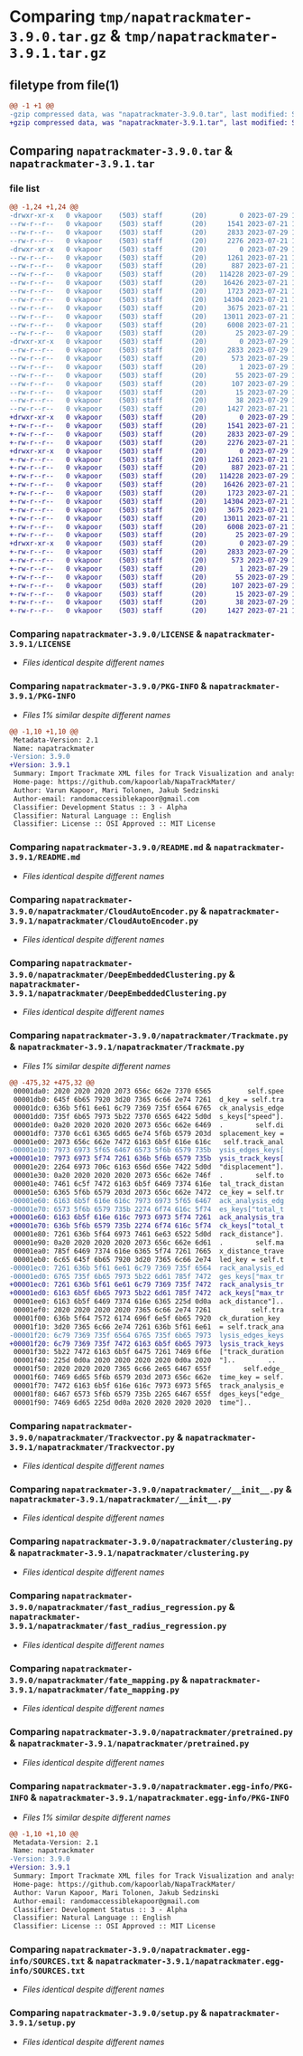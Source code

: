 # Comparing `tmp/napatrackmater-3.9.0.tar.gz` & `tmp/napatrackmater-3.9.1.tar.gz`

## filetype from file(1)

```diff
@@ -1 +1 @@
-gzip compressed data, was "napatrackmater-3.9.0.tar", last modified: Sat Jul 29 15:03:27 2023, max compression
+gzip compressed data, was "napatrackmater-3.9.1.tar", last modified: Sat Jul 29 15:22:41 2023, max compression
```

## Comparing `napatrackmater-3.9.0.tar` & `napatrackmater-3.9.1.tar`

### file list

```diff
@@ -1,24 +1,24 @@
-drwxr-xr-x   0 vkapoor    (503) staff       (20)        0 2023-07-29 15:03:27.454446 napatrackmater-3.9.0/
--rw-r--r--   0 vkapoor    (503) staff       (20)     1541 2023-07-21 10:29:04.000000 napatrackmater-3.9.0/LICENSE
--rw-r--r--   0 vkapoor    (503) staff       (20)     2833 2023-07-29 15:03:27.454108 napatrackmater-3.9.0/PKG-INFO
--rw-r--r--   0 vkapoor    (503) staff       (20)     2276 2023-07-21 10:29:04.000000 napatrackmater-3.9.0/README.md
-drwxr-xr-x   0 vkapoor    (503) staff       (20)        0 2023-07-29 15:03:27.452114 napatrackmater-3.9.0/napatrackmater/
--rw-r--r--   0 vkapoor    (503) staff       (20)     1261 2023-07-21 10:29:04.000000 napatrackmater-3.9.0/napatrackmater/CloudAutoEncoder.py
--rw-r--r--   0 vkapoor    (503) staff       (20)      887 2023-07-21 10:29:04.000000 napatrackmater-3.9.0/napatrackmater/DeepEmbeddedClustering.py
--rw-r--r--   0 vkapoor    (503) staff       (20)   114228 2023-07-29 15:02:11.000000 napatrackmater-3.9.0/napatrackmater/Trackmate.py
--rw-r--r--   0 vkapoor    (503) staff       (20)    16426 2023-07-21 10:29:04.000000 napatrackmater-3.9.0/napatrackmater/Trackvector.py
--rw-r--r--   0 vkapoor    (503) staff       (20)     1723 2023-07-21 10:29:04.000000 napatrackmater-3.9.0/napatrackmater/__init__.py
--rw-r--r--   0 vkapoor    (503) staff       (20)    14304 2023-07-21 10:29:04.000000 napatrackmater-3.9.0/napatrackmater/clustering.py
--rw-r--r--   0 vkapoor    (503) staff       (20)     3675 2023-07-21 10:29:04.000000 napatrackmater-3.9.0/napatrackmater/fast_radius_regression.py
--rw-r--r--   0 vkapoor    (503) staff       (20)    13011 2023-07-21 10:29:04.000000 napatrackmater-3.9.0/napatrackmater/fate_mapping.py
--rw-r--r--   0 vkapoor    (503) staff       (20)     6008 2023-07-21 10:29:04.000000 napatrackmater-3.9.0/napatrackmater/pretrained.py
--rw-r--r--   0 vkapoor    (503) staff       (20)       25 2023-07-29 15:02:18.000000 napatrackmater-3.9.0/napatrackmater/version.py
-drwxr-xr-x   0 vkapoor    (503) staff       (20)        0 2023-07-29 15:03:27.453537 napatrackmater-3.9.0/napatrackmater.egg-info/
--rw-r--r--   0 vkapoor    (503) staff       (20)     2833 2023-07-29 15:03:27.000000 napatrackmater-3.9.0/napatrackmater.egg-info/PKG-INFO
--rw-r--r--   0 vkapoor    (503) staff       (20)      573 2023-07-29 15:03:27.000000 napatrackmater-3.9.0/napatrackmater.egg-info/SOURCES.txt
--rw-r--r--   0 vkapoor    (503) staff       (20)        1 2023-07-29 15:03:27.000000 napatrackmater-3.9.0/napatrackmater.egg-info/dependency_links.txt
--rw-r--r--   0 vkapoor    (503) staff       (20)       55 2023-07-29 15:03:27.000000 napatrackmater-3.9.0/napatrackmater.egg-info/entry_points.txt
--rw-r--r--   0 vkapoor    (503) staff       (20)      107 2023-07-29 15:03:27.000000 napatrackmater-3.9.0/napatrackmater.egg-info/requires.txt
--rw-r--r--   0 vkapoor    (503) staff       (20)       15 2023-07-29 15:03:27.000000 napatrackmater-3.9.0/napatrackmater.egg-info/top_level.txt
--rw-r--r--   0 vkapoor    (503) staff       (20)       38 2023-07-29 15:03:27.454534 napatrackmater-3.9.0/setup.cfg
--rw-r--r--   0 vkapoor    (503) staff       (20)     1427 2023-07-21 10:29:04.000000 napatrackmater-3.9.0/setup.py
+drwxr-xr-x   0 vkapoor    (503) staff       (20)        0 2023-07-29 15:22:41.328906 napatrackmater-3.9.1/
+-rw-r--r--   0 vkapoor    (503) staff       (20)     1541 2023-07-21 10:29:04.000000 napatrackmater-3.9.1/LICENSE
+-rw-r--r--   0 vkapoor    (503) staff       (20)     2833 2023-07-29 15:22:41.328796 napatrackmater-3.9.1/PKG-INFO
+-rw-r--r--   0 vkapoor    (503) staff       (20)     2276 2023-07-21 10:29:04.000000 napatrackmater-3.9.1/README.md
+drwxr-xr-x   0 vkapoor    (503) staff       (20)        0 2023-07-29 15:22:41.327789 napatrackmater-3.9.1/napatrackmater/
+-rw-r--r--   0 vkapoor    (503) staff       (20)     1261 2023-07-21 10:29:04.000000 napatrackmater-3.9.1/napatrackmater/CloudAutoEncoder.py
+-rw-r--r--   0 vkapoor    (503) staff       (20)      887 2023-07-21 10:29:04.000000 napatrackmater-3.9.1/napatrackmater/DeepEmbeddedClustering.py
+-rw-r--r--   0 vkapoor    (503) staff       (20)   114228 2023-07-29 15:21:02.000000 napatrackmater-3.9.1/napatrackmater/Trackmate.py
+-rw-r--r--   0 vkapoor    (503) staff       (20)    16426 2023-07-21 10:29:04.000000 napatrackmater-3.9.1/napatrackmater/Trackvector.py
+-rw-r--r--   0 vkapoor    (503) staff       (20)     1723 2023-07-21 10:29:04.000000 napatrackmater-3.9.1/napatrackmater/__init__.py
+-rw-r--r--   0 vkapoor    (503) staff       (20)    14304 2023-07-21 10:29:04.000000 napatrackmater-3.9.1/napatrackmater/clustering.py
+-rw-r--r--   0 vkapoor    (503) staff       (20)     3675 2023-07-21 10:29:04.000000 napatrackmater-3.9.1/napatrackmater/fast_radius_regression.py
+-rw-r--r--   0 vkapoor    (503) staff       (20)    13011 2023-07-21 10:29:04.000000 napatrackmater-3.9.1/napatrackmater/fate_mapping.py
+-rw-r--r--   0 vkapoor    (503) staff       (20)     6008 2023-07-21 10:29:04.000000 napatrackmater-3.9.1/napatrackmater/pretrained.py
+-rw-r--r--   0 vkapoor    (503) staff       (20)       25 2023-07-29 15:21:08.000000 napatrackmater-3.9.1/napatrackmater/version.py
+drwxr-xr-x   0 vkapoor    (503) staff       (20)        0 2023-07-29 15:22:41.328634 napatrackmater-3.9.1/napatrackmater.egg-info/
+-rw-r--r--   0 vkapoor    (503) staff       (20)     2833 2023-07-29 15:22:41.000000 napatrackmater-3.9.1/napatrackmater.egg-info/PKG-INFO
+-rw-r--r--   0 vkapoor    (503) staff       (20)      573 2023-07-29 15:22:41.000000 napatrackmater-3.9.1/napatrackmater.egg-info/SOURCES.txt
+-rw-r--r--   0 vkapoor    (503) staff       (20)        1 2023-07-29 15:22:41.000000 napatrackmater-3.9.1/napatrackmater.egg-info/dependency_links.txt
+-rw-r--r--   0 vkapoor    (503) staff       (20)       55 2023-07-29 15:22:41.000000 napatrackmater-3.9.1/napatrackmater.egg-info/entry_points.txt
+-rw-r--r--   0 vkapoor    (503) staff       (20)      107 2023-07-29 15:22:41.000000 napatrackmater-3.9.1/napatrackmater.egg-info/requires.txt
+-rw-r--r--   0 vkapoor    (503) staff       (20)       15 2023-07-29 15:22:41.000000 napatrackmater-3.9.1/napatrackmater.egg-info/top_level.txt
+-rw-r--r--   0 vkapoor    (503) staff       (20)       38 2023-07-29 15:22:41.328939 napatrackmater-3.9.1/setup.cfg
+-rw-r--r--   0 vkapoor    (503) staff       (20)     1427 2023-07-21 10:29:04.000000 napatrackmater-3.9.1/setup.py
```

### Comparing `napatrackmater-3.9.0/LICENSE` & `napatrackmater-3.9.1/LICENSE`

 * *Files identical despite different names*

### Comparing `napatrackmater-3.9.0/PKG-INFO` & `napatrackmater-3.9.1/PKG-INFO`

 * *Files 1% similar despite different names*

```diff
@@ -1,10 +1,10 @@
 Metadata-Version: 2.1
 Name: napatrackmater
-Version: 3.9.0
+Version: 3.9.1
 Summary: Import Trackmate XML files for Track Visualization and analysis in Napari.
 Home-page: https://github.com/kapoorlab/NapaTrackMater/
 Author: Varun Kapoor, Mari Tolonen, Jakub Sedzinski
 Author-email: randomaccessiblekapoor@gmail.com
 Classifier: Development Status :: 3 - Alpha
 Classifier: Natural Language :: English
 Classifier: License :: OSI Approved :: MIT License
```

### Comparing `napatrackmater-3.9.0/README.md` & `napatrackmater-3.9.1/README.md`

 * *Files identical despite different names*

### Comparing `napatrackmater-3.9.0/napatrackmater/CloudAutoEncoder.py` & `napatrackmater-3.9.1/napatrackmater/CloudAutoEncoder.py`

 * *Files identical despite different names*

### Comparing `napatrackmater-3.9.0/napatrackmater/DeepEmbeddedClustering.py` & `napatrackmater-3.9.1/napatrackmater/DeepEmbeddedClustering.py`

 * *Files identical despite different names*

### Comparing `napatrackmater-3.9.0/napatrackmater/Trackmate.py` & `napatrackmater-3.9.1/napatrackmater/Trackmate.py`

 * *Files 1% similar despite different names*

```diff
@@ -475,32 +475,32 @@
 00001da0: 2020 2020 2020 2073 656c 662e 7370 6565         self.spee
 00001db0: 645f 6b65 7920 3d20 7365 6c66 2e74 7261  d_key = self.tra
 00001dc0: 636b 5f61 6e61 6c79 7369 735f 6564 6765  ck_analysis_edge
 00001dd0: 735f 6b65 7973 5b22 7370 6565 6422 5d0d  s_keys["speed"].
 00001de0: 0a20 2020 2020 2020 2073 656c 662e 6469  .        self.di
 00001df0: 7370 6c61 6365 6d65 6e74 5f6b 6579 203d  splacement_key =
 00001e00: 2073 656c 662e 7472 6163 6b5f 616e 616c   self.track_anal
-00001e10: 7973 6973 5f65 6467 6573 5f6b 6579 735b  ysis_edges_keys[
+00001e10: 7973 6973 5f74 7261 636b 5f6b 6579 735b  ysis_track_keys[
 00001e20: 2264 6973 706c 6163 656d 656e 7422 5d0d  "displacement"].
 00001e30: 0a20 2020 2020 2020 2073 656c 662e 746f  .        self.to
 00001e40: 7461 6c5f 7472 6163 6b5f 6469 7374 616e  tal_track_distan
 00001e50: 6365 5f6b 6579 203d 2073 656c 662e 7472  ce_key = self.tr
-00001e60: 6163 6b5f 616e 616c 7973 6973 5f65 6467  ack_analysis_edg
-00001e70: 6573 5f6b 6579 735b 2274 6f74 616c 5f74  es_keys["total_t
+00001e60: 6163 6b5f 616e 616c 7973 6973 5f74 7261  ack_analysis_tra
+00001e70: 636b 5f6b 6579 735b 2274 6f74 616c 5f74  ck_keys["total_t
 00001e80: 7261 636b 5f64 6973 7461 6e63 6522 5d0d  rack_distance"].
 00001e90: 0a20 2020 2020 2020 2073 656c 662e 6d61  .        self.ma
 00001ea0: 785f 6469 7374 616e 6365 5f74 7261 7665  x_distance_trave
 00001eb0: 6c65 645f 6b65 7920 3d20 7365 6c66 2e74  led_key = self.t
-00001ec0: 7261 636b 5f61 6e61 6c79 7369 735f 6564  rack_analysis_ed
-00001ed0: 6765 735f 6b65 7973 5b22 6d61 785f 7472  ges_keys["max_tr
+00001ec0: 7261 636b 5f61 6e61 6c79 7369 735f 7472  rack_analysis_tr
+00001ed0: 6163 6b5f 6b65 7973 5b22 6d61 785f 7472  ack_keys["max_tr
 00001ee0: 6163 6b5f 6469 7374 616e 6365 225d 0d0a  ack_distance"]..
 00001ef0: 2020 2020 2020 2020 7365 6c66 2e74 7261          self.tra
 00001f00: 636b 5f64 7572 6174 696f 6e5f 6b65 7920  ck_duration_key 
 00001f10: 3d20 7365 6c66 2e74 7261 636b 5f61 6e61  = self.track_ana
-00001f20: 6c79 7369 735f 6564 6765 735f 6b65 7973  lysis_edges_keys
+00001f20: 6c79 7369 735f 7472 6163 6b5f 6b65 7973  lysis_track_keys
 00001f30: 5b22 7472 6163 6b5f 6475 7261 7469 6f6e  ["track_duration
 00001f40: 225d 0d0a 2020 2020 2020 2020 0d0a 2020  "]..        ..  
 00001f50: 2020 2020 2020 7365 6c66 2e65 6467 655f        self.edge_
 00001f60: 7469 6d65 5f6b 6579 203d 2073 656c 662e  time_key = self.
 00001f70: 7472 6163 6b5f 616e 616c 7973 6973 5f65  track_analysis_e
 00001f80: 6467 6573 5f6b 6579 735b 2265 6467 655f  dges_keys["edge_
 00001f90: 7469 6d65 225d 0d0a 2020 2020 2020 2020  time"]..
```

### Comparing `napatrackmater-3.9.0/napatrackmater/Trackvector.py` & `napatrackmater-3.9.1/napatrackmater/Trackvector.py`

 * *Files identical despite different names*

### Comparing `napatrackmater-3.9.0/napatrackmater/__init__.py` & `napatrackmater-3.9.1/napatrackmater/__init__.py`

 * *Files identical despite different names*

### Comparing `napatrackmater-3.9.0/napatrackmater/clustering.py` & `napatrackmater-3.9.1/napatrackmater/clustering.py`

 * *Files identical despite different names*

### Comparing `napatrackmater-3.9.0/napatrackmater/fast_radius_regression.py` & `napatrackmater-3.9.1/napatrackmater/fast_radius_regression.py`

 * *Files identical despite different names*

### Comparing `napatrackmater-3.9.0/napatrackmater/fate_mapping.py` & `napatrackmater-3.9.1/napatrackmater/fate_mapping.py`

 * *Files identical despite different names*

### Comparing `napatrackmater-3.9.0/napatrackmater/pretrained.py` & `napatrackmater-3.9.1/napatrackmater/pretrained.py`

 * *Files identical despite different names*

### Comparing `napatrackmater-3.9.0/napatrackmater.egg-info/PKG-INFO` & `napatrackmater-3.9.1/napatrackmater.egg-info/PKG-INFO`

 * *Files 1% similar despite different names*

```diff
@@ -1,10 +1,10 @@
 Metadata-Version: 2.1
 Name: napatrackmater
-Version: 3.9.0
+Version: 3.9.1
 Summary: Import Trackmate XML files for Track Visualization and analysis in Napari.
 Home-page: https://github.com/kapoorlab/NapaTrackMater/
 Author: Varun Kapoor, Mari Tolonen, Jakub Sedzinski
 Author-email: randomaccessiblekapoor@gmail.com
 Classifier: Development Status :: 3 - Alpha
 Classifier: Natural Language :: English
 Classifier: License :: OSI Approved :: MIT License
```

### Comparing `napatrackmater-3.9.0/napatrackmater.egg-info/SOURCES.txt` & `napatrackmater-3.9.1/napatrackmater.egg-info/SOURCES.txt`

 * *Files identical despite different names*

### Comparing `napatrackmater-3.9.0/setup.py` & `napatrackmater-3.9.1/setup.py`

 * *Files identical despite different names*

